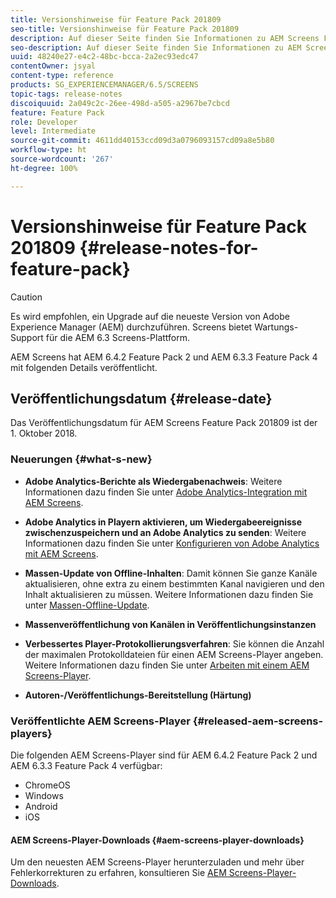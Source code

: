 ```yaml
---
title: Versionshinweise für Feature Pack 201809
seo-title: Versionshinweise für Feature Pack 201809
description: Auf dieser Seite finden Sie Informationen zu AEM Screens Feature Pack 201809, das am 1. Oktober 2018 veröffentlicht wurde.
seo-description: Auf dieser Seite finden Sie Informationen zu AEM Screens Feature Pack 201809, das am 1. Oktober 2018 veröffentlicht wurde.
uuid: 48240e27-e4c2-48bc-bcca-2a2ec93edc47
contentOwner: jsyal
content-type: reference
products: SG_EXPERIENCEMANAGER/6.5/SCREENS
topic-tags: release-notes
discoiquuid: 2a049c2c-26ee-498d-a505-a2967be7cbcd
feature: Feature Pack
role: Developer
level: Intermediate
source-git-commit: 4611dd40153ccd09d3a0796093157cd09a8e5b80
workflow-type: ht
source-wordcount: '267'
ht-degree: 100%

---
```



# Versionshinweise für Feature Pack 201809 {#release-notes-for-feature-pack}

>[!CAUTION]
>
>Es wird empfohlen, ein Upgrade auf die neueste Version von Adobe Experience Manager (AEM) durchzuführen. Screens bietet Wartungs-Support für die AEM 6.3 Screens-Plattform.

AEM Screens hat AEM 6.4.2 Feature Pack 2 und AEM 6.3.3 Feature Pack 4 mit folgenden Details veröffentlicht.

## Veröffentlichungsdatum {#release-date}

Das Veröffentlichungsdatum für AEM Screens Feature Pack 201809 ist der 1. Oktober 2018.

### Neuerungen {#what-s-new}

* **Adobe Analytics-Berichte als Wiedergabenachweis**: Weitere Informationen dazu finden Sie unter [Adobe Analytics-Integration mit AEM Screens](adobe-analytics-integration-aem-screens.md).

* **Adobe Analytics in Playern aktivieren, um Wiedergabeereignisse zwischenzuspeichern und an Adobe Analytics zu senden**: Weitere Informationen dazu finden Sie unter [Konfigurieren von Adobe Analytics mit AEM Screens](configuring-adobe-analytics-aem-screens.md).

* **Massen-Update von Offline-Inhalten**: Damit können Sie ganze Kanäle aktualisieren, ohne extra zu einem bestimmten Kanal navigieren und den Inhalt aktualisieren zu müssen. Weitere Informationen dazu finden Sie unter [Massen-Offline-Update](bulk-offline-update.md).

* **Massenveröffentlichung von Kanälen in Veröffentlichungsinstanzen**
* **Verbessertes Player-Protokollierungsverfahren**: Sie können die Anzahl der maximalen Protokolldateien für einen AEM Screens-Player angeben. Weitere Informationen dazu finden Sie unter [Arbeiten mit einem AEM Screens-Player](working-with-screens-player.md).

* **Autoren-/Veröffentlichungs-Bereitstellung (Härtung)**

### Veröffentlichte AEM Screens-Player {#released-aem-screens-players}

Die folgenden AEM Screens-Player sind für AEM 6.4.2 Feature Pack 2 und AEM 6.3.3 Feature Pack 4 verfügbar:

* ChromeOS
* Windows
* Android
* iOS

#### AEM Screens-Player-Downloads {#aem-screens-player-downloads}

Um den neuesten AEM Screens-Player herunterzuladen und mehr über Fehlerkorrekturen zu erfahren, konsultieren Sie [AEM Screens-Player-Downloads](https://download.macromedia.com/screens/).
